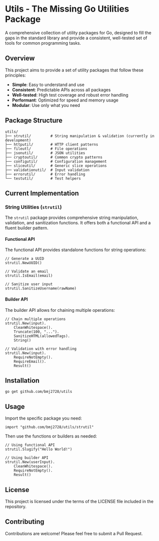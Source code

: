 # Utils - The Missing Go Utilities Package

A comprehensive collection of utility packages for Go, designed to fill the gaps in the standard library and provide a consistent, well-tested set of tools for common programming tasks.

## Overview

This project aims to provide a set of utility packages that follow these principles:

- **Simple**: Easy to understand and use
- **Consistent**: Predictable APIs across all packages
- **Well-tested**: High test coverage and robust error handling
- **Performant**: Optimized for speed and memory usage
- **Modular**: Use only what you need

## Package Structure

```
utils/
├── strutil/         # String manipulation & validation (currently in development)
├── httputil/        # HTTP client patterns
├── fileutl/         # File operations
├── jsonutil/        # JSON utilities
├── cryptoutil/      # Common crypto patterns
├── configutil/      # Configuration management
├── sliceutil/       # Generic slice operations
├── validationutil/  # Input validation
├── errorutil/       # Error handling
└── testutil/        # Test helpers
```

## Current Implementation

### String Utilities (`strutil`)

The `strutil` package provides comprehensive string manipulation, validation, and sanitization functions. It offers both a functional API and a fluent builder pattern.

#### Functional API

The functional API provides standalone functions for string operations:

```
// Generate a UUID
strutil.NewUUID()

// Validate an email
strutil.IsEmail(email)

// Sanitize user input
strutil.SanitizeUsername(rawName)
```

#### Builder API

The builder API allows for chaining multiple operations:

```
// Chain multiple operations
strutil.New(input).
    CleanWhitespace().
    Truncate(100, "...").
    SanitizeHTML(allowedTags).
    String()

// Validation with error handling
strutil.New(input).
    RequireNotEmpty().
    RequireEmail().
    Result()
```

## Installation

```
go get github.com/bmj2728/utils
```

## Usage

Import the specific package you need:

```
import "github.com/bmj2728/utils/strutil"
```

Then use the functions or builders as needed:

```
// Using functional API
strutil.Slugify("Hello World!")

// Using builder API
strutil.New(userInput).
    CleanWhitespace().
    RequireNotEmpty().
    Result()
```

## License

This project is licensed under the terms of the LICENSE file included in the repository.

## Contributing

Contributions are welcome! Please feel free to submit a Pull Request.
